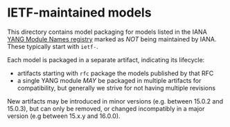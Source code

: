 # IETF-maintained models

This directory contains model packaging for models listed in the IANA
[YANG Module Names registry](https://www.iana.org/assignments/yang-parameters/yang-parameters.xhtml#yang-parameters-1)
marked as *NOT* being maintained by IANA. These typically start with `ietf-`.

Each model is packaged in a separate artifact, indicating its lifecycle:
* artifacts starting with `rfc` package the models published by that RFC
* a single YANG module *MAY* be packaged in multiple artifacts for compatibility, but generally we strive for not
  having multiple revisions

New artifacts may be introduced in minor versions (e.g. between 15.0.2 and 15.0.3), but can only be removed, or changed
incompatibly in a major version (e.g between 15.x.y and 16.0.0).
